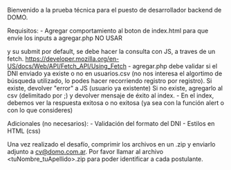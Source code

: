 Bienvenido a la prueba técnica para el puesto de desarrollador backend de DOMO.

Requisitos:
	- Agregar comportamiento al boton de index.html para que envíe los inputs a agregar.php
		NO USAR <form> y su submit por default, se debe hacer la consulta con JS, a traves de un fetch.
		https://developer.mozilla.org/en-US/docs/Web/API/Fetch_API/Using_Fetch
	- agregar.php debe validar si el DNI enviado ya existe o no en usuarios.csv (no nos interesa el algortimo de búsqueda utilizado, 
	lo podes hacer recorriendo registro por registro).
		Si existe, devolver "error" a JS (usuario ya existente)
		Si no existe, agregarlo al csv (delimitado por ;) y devolver mensaje de éxito al index.
	- En el index, debemos ver la respuesta exitosa o no exitosa (ya sea con la función alert o con lo que consideres)

Adicionales (no necesarios):
	- Validación del formato del DNI
	- Estilos en HTML (css)


Una vez realizado el desafío, comprimir los archivos en un .zip y enviarlo adjunto a cv@domo.com.ar.
Por favor llamar al archivo <tuNombre_tuApellido>.zip para poder identificar a cada postulante.
